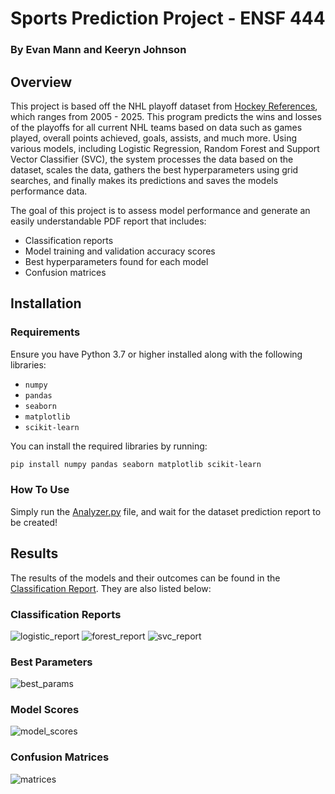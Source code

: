 # Sports Prediction Project - ENSF 444
### By Evan Mann and Keeryn Johnson

## Overview
This project is based off the NHL playoff dataset from [Hockey References](https://www.hockey-reference.com/), which ranges from 2005 - 2025. This program predicts the wins and losses of the playoffs for all current NHL teams based on data such as games played, overall points achieved, goals, assists, and much more. 
Using various models, including Logistic Regression, Random Forest and Support Vector Classifier (SVC), the system processes the data based on the dataset, scales the data, gathers the best hyperparameters using grid searches, and finally makes its predictions and saves the models
performance data.

The goal of this project is to assess model performance and generate an easily understandable PDF report that includes:
- Classification reports
- Model training and validation accuracy scores
- Best hyperparameters found for each model
- Confusion matrices

## Installation

### Requirements
Ensure you have Python 3.7 or higher installed along with the following libraries:
- `numpy`
- `pandas`
- `seaborn`
- `matplotlib`
- `scikit-learn`

You can install the required libraries by running:

```bash
pip install numpy pandas seaborn matplotlib scikit-learn
```

### How To Use
Simply run the [Analyzer.py](./Analyzer.py) file, and wait for the dataset prediction report to be created!

## Results
The results of the models and their outcomes can be found in the [Classification Report](./classification_reports.pdf). They are also listed below:
### Classification Reports
![logistic_report](https://github.com/user-attachments/assets/114deba4-e793-4b33-8c38-cbf201b3d70e)
![forest_report](https://github.com/user-attachments/assets/45b41703-e389-440a-a02f-2c8fd74aa917)
![svc_report](https://github.com/user-attachments/assets/52439626-e7cd-4f5a-b68a-e43c6067998c)
### Best Parameters
![best_params](https://github.com/user-attachments/assets/9e68977d-f84d-4e29-8220-7d74b8ed1e3e)
### Model Scores
![model_scores](https://github.com/user-attachments/assets/35ba6884-48a0-4f4d-ac5d-71f9fde183ad)
### Confusion Matrices
![matrices](https://github.com/user-attachments/assets/53ebbd80-9dc4-461b-88cc-9ff6253dd210)


